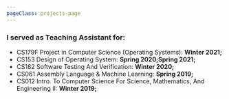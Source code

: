 ```yaml
---
pageClass: projects-page
---
```


### I served as Teaching Assistant for:

- CS179F Project in Computer Science (Operating Systems): **Winter 2021;**
- CS153 Design of Operating System: **Spring 2020;Spring 2021;**
- CS182 Software Testing And Verification: **Winter 2020;**
- CS061 Assembly Language & Machine Learning: **Spring 2019;**
- CS012 Intro. To Computer Science For Science, Mathematics, And Engineering II: **Winter 2019;**


<style lang="stylus">

.projects-page
  /* background-color #fafbfc */

</style>